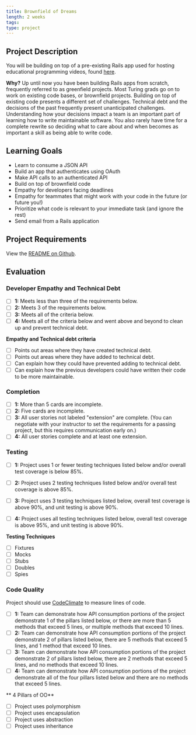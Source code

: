 ```yaml
---
title: Brownfield of Dreams
length: 2 weeks
tags:
type: project
---
```


## Project Description

You will be building on top of a pre-existing Rails app used for hosting educational programming videos, found [here](https://github.com/turingschool-examples/brownfield-of-dreams).

**Why?** Up until now you have been building Rails apps from scratch, frequently referred to as greenfield projects. Most Turing grads go on to work on existing code bases, or brownfield projects. Building on top of existing code presents a different set of challenges. Technical debt and the decisions of the past frequently present unanticipated challenges. Understanding how your decisions impact a team is an important part of learning how to write maintainable software. You also rarely have time for a complete rewrite so deciding what to care about and when becomes as important a skill as being able to write code.

## Learning Goals

* Learn to consume a JSON API
* Build an app that authenticates using OAuth
* Make API calls to an authenticated API
* Build on top of brownfield code
* Empathy for developers facing deadlines
* Empathy for teammates that might work with your code in the future (or future you!)
* Prioritize what code is relevant to your immediate task (and ignore the rest)
* Send email from a Rails application

## Project Requirements

View the [README on Github](https://github.com/turingschool-examples/brownfield-of-dreams).

## Evaluation

### Developer Empathy and Technical Debt

- [ ] **1:** Meets less than three of the requirements below.
- [ ] **2:** Meets 3 of the requirements below.
- [ ] **3:** Meets all of the criteria below.
- [ ] **4:** Meets all of the criteria below and went above and beyond to clean up and prevent technical debt.

**Empathy and Technical debt criteria**
- [ ] Points out areas where they have created technical debt.
- [ ] Points out areas where they have added to technical debt.
- [ ] Can explain how they could have prevented adding to technical debt.
- [ ] Can explain how the previous developers could have written their code to be more maintainable.

### Completion

- [ ] **1:** More than 5 cards are incomplete.
- [ ] **2:** Five cards are incomplete.
- [ ] **3:** All user stories not labeled "extension" are complete. (You can negotiate with your instructor to set the requirements for a passing project, but this requires communication early on.)
- [ ] **4:** All user stories complete and at least one extension.

### Testing

- [ ] **1:** Project uses 1 or fewer testing techniques listed below and/or overall test coverage is below 85%.
- [ ] **2:** Project uses 2 testing techniques listed below and/or overall test coverage is above 85%.
- [ ] **3:** Project uses 3 testing techniques listed below, overall test coverage is above 90%, and unit testing is above 90%.
- [ ] **4:** Project uses all testing techniques listed below, overall test coverage is above 95%, and unit testing is above 90%.


**Testing Techniques**

- [ ] Fixtures
- [ ] Mocks
- [ ] Stubs
- [ ] Doubles
- [ ] Spies

### Code Quality

Project should use [CodeClimate](https://codeclimate.com/) to measure lines of code.

- [ ] **1:** Team can demonstrate how API consumption portions of the project demonstrate 1 of the pillars listed below, or there are more than 5 methods that exceed 5 lines, or multiple methods that exceed 10 lines.
- [ ] **2:** Team can demonstrate how API consumption portions of the project demonstrate 2 of pillars listed below, there are 5 methods that exceed 5 lines, and 1 method that exceed 10 lines.
- [ ] **3:** Team can demonstrate how API consumption portions of the project demonstrate 2 of pillars listed below, there are 2 methods that exceed 5 lines, and no methods that exceed 10 lines.
- [ ] **4:** Team can demonstrate how API consumption portions of the project demonstrate all of the four pillars listed below and there are no methods that exceed 5 lines.

** 4 Pillars of OO**

- [ ] Project uses polymorphism
- [ ] Project uses encapsulation
- [ ] Project uses abstraction
- [ ] Project uses inheritance
